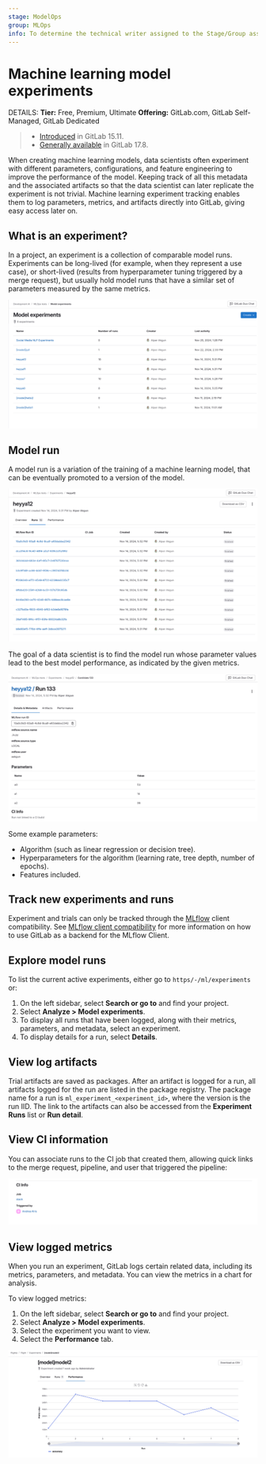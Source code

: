 ```yaml
---
stage: ModelOps
group: MLOps
info: To determine the technical writer assigned to the Stage/Group associated with this page, see https://handbook.gitlab.com/handbook/product/ux/technical-writing/#assignments
---
```


# Machine learning model experiments

DETAILS:
**Tier:** Free, Premium, Ultimate
**Offering:** GitLab.com, GitLab Self-Managed, GitLab Dedicated

> - [Introduced](https://gitlab.com/groups/gitlab-org/-/epics/9341) in GitLab 15.11.
> - [Generally available](https://gitlab.com/groups/gitlab-org/-/epics/9341) in GitLab 17.8.

When creating machine learning models, data scientists often experiment with different parameters, configurations, and feature
engineering to improve the performance of the model. Keeping track of all this metadata and the associated
artifacts so that the data scientist can later replicate the experiment is not trivial. Machine learning experiment
tracking enables them to log parameters, metrics, and artifacts directly into GitLab, giving easy access later on.

## What is an experiment?

In a project, an experiment is a collection of comparable model runs.
Experiments can be long-lived (for example, when they represent a use case), or
short-lived (results from hyperparameter tuning triggered by a merge request),
but usually hold model runs that have a similar set of parameters measured
by the same metrics.

![List of experiments](img/experiments.png)

## Model run

A model run is a variation of the training of a machine learning model, that can be eventually promoted to a version
of the model.

![Experiment runs](img/runs.png)

The goal of a data scientist is to find the model run whose parameter values lead to the best model
performance, as indicated by the given metrics.

![Run Detail](img/run.png)

Some example parameters:

- Algorithm (such as linear regression or decision tree).
- Hyperparameters for the algorithm (learning rate, tree depth, number of epochs).
- Features included.

## Track new experiments and runs

Experiment and trials can only be tracked through the
[MLflow](https://www.mlflow.org/docs/latest/tracking.html) client compatibility.
See [MLflow client compatibility](mlflow_client.md) for more information
on how to use GitLab as a backend for the MLflow Client.

## Explore model runs

To list the current active experiments, either go to `https/-/ml/experiments` or:

1. On the left sidebar, select **Search or go to** and find your project.
1. Select **Analyze > Model experiments**.
1. To display all runs that have been logged, along with their metrics, parameters, and metadata, select an experiment.
1. To display details for a run, select **Details**.

## View log artifacts

Trial artifacts are saved as packages. After an artifact is logged for a run, all artifacts logged for the run are listed in the package registry. The package name for a run is `ml_experiment_<experiment_id>`, where the version is the run IID. The link to the artifacts can also be accessed from the **Experiment Runs** list or **Run detail**.

## View CI information

You can associate runs to the CI job that created them, allowing quick links to the merge request, pipeline, and user that triggered the pipeline:

![CI information in run detail](img/run_detail_ci.png)

## View logged metrics

When you run an experiment, GitLab logs certain related data, including its metrics, parameters, and metadata. You can view the metrics in a chart for analysis.

To view logged metrics:

1. On the left sidebar, select **Search or go to** and find your project.
1. Select **Analyze > Model experiments**.
1. Select the experiment you want to view.
1. Select the **Performance** tab.

![A graph of an experiment's performance](img/metrics.png)
